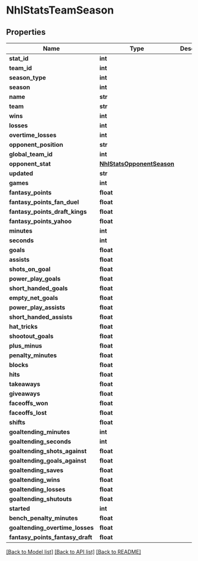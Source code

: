 # NhlStatsTeamSeason

## Properties
Name | Type | Description | Notes
------------ | ------------- | ------------- | -------------
**stat_id** | **int** |  | [optional] 
**team_id** | **int** |  | [optional] 
**season_type** | **int** |  | [optional] 
**season** | **int** |  | [optional] 
**name** | **str** |  | [optional] 
**team** | **str** |  | [optional] 
**wins** | **int** |  | [optional] 
**losses** | **int** |  | [optional] 
**overtime_losses** | **int** |  | [optional] 
**opponent_position** | **str** |  | [optional] 
**global_team_id** | **int** |  | [optional] 
**opponent_stat** | [**NhlStatsOpponentSeason**](NhlStatsOpponentSeason.md) |  | [optional] 
**updated** | **str** |  | [optional] 
**games** | **int** |  | [optional] 
**fantasy_points** | **float** |  | [optional] 
**fantasy_points_fan_duel** | **float** |  | [optional] 
**fantasy_points_draft_kings** | **float** |  | [optional] 
**fantasy_points_yahoo** | **float** |  | [optional] 
**minutes** | **int** |  | [optional] 
**seconds** | **int** |  | [optional] 
**goals** | **float** |  | [optional] 
**assists** | **float** |  | [optional] 
**shots_on_goal** | **float** |  | [optional] 
**power_play_goals** | **float** |  | [optional] 
**short_handed_goals** | **float** |  | [optional] 
**empty_net_goals** | **float** |  | [optional] 
**power_play_assists** | **float** |  | [optional] 
**short_handed_assists** | **float** |  | [optional] 
**hat_tricks** | **float** |  | [optional] 
**shootout_goals** | **float** |  | [optional] 
**plus_minus** | **float** |  | [optional] 
**penalty_minutes** | **float** |  | [optional] 
**blocks** | **float** |  | [optional] 
**hits** | **float** |  | [optional] 
**takeaways** | **float** |  | [optional] 
**giveaways** | **float** |  | [optional] 
**faceoffs_won** | **float** |  | [optional] 
**faceoffs_lost** | **float** |  | [optional] 
**shifts** | **float** |  | [optional] 
**goaltending_minutes** | **int** |  | [optional] 
**goaltending_seconds** | **int** |  | [optional] 
**goaltending_shots_against** | **float** |  | [optional] 
**goaltending_goals_against** | **float** |  | [optional] 
**goaltending_saves** | **float** |  | [optional] 
**goaltending_wins** | **float** |  | [optional] 
**goaltending_losses** | **float** |  | [optional] 
**goaltending_shutouts** | **float** |  | [optional] 
**started** | **int** |  | [optional] 
**bench_penalty_minutes** | **float** |  | [optional] 
**goaltending_overtime_losses** | **float** |  | [optional] 
**fantasy_points_fantasy_draft** | **float** |  | [optional] 

[[Back to Model list]](../README.md#documentation-for-models) [[Back to API list]](../README.md#documentation-for-api-endpoints) [[Back to README]](../README.md)

